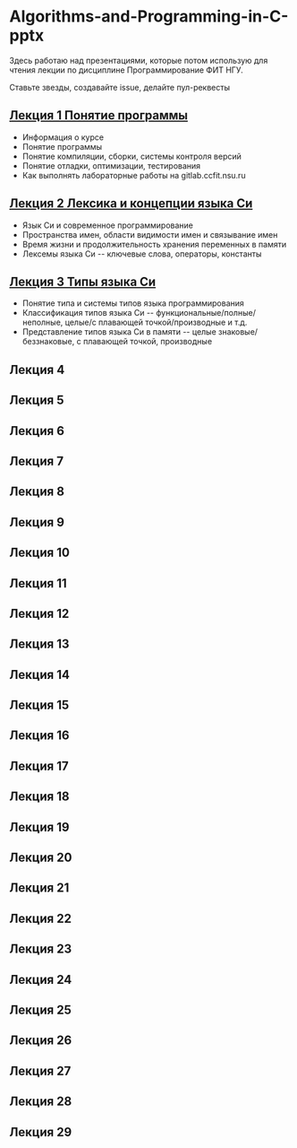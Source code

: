 # Algorithms-and-Programming-in-C-pptx

Здесь работаю над презентациями, которые потом использую для чтения лекции по дисциплине Программирование ФИТ НГУ.

Ставьте звезды, создавайте issue, делайте пул-реквесты

## [Лекция 1 Понятие программы](https://github.com/Evgueni-Petrov-aka-espetrov/Algorithms-and-Programming-in-C-pptx/blob/master/01%20Понятие%20программы.pptx)
* Информация о курсе
* Понятие программы
* Понятие компиляции, сборки, системы контроля версий
* Понятие отладки, оптимизации, тестирования
* Как выполнять лабораторные работы на gitlab.ccfit.nsu.ru

## [Лекция 2 Лексика и концепции языка Си](https://github.com/Evgueni-Petrov-aka-espetrov/Algorithms-and-Programming-in-C-pptx/blob/master/02.5%20Лексика%20и%20концепции%20языка%20Си.pptx)
* Язык Си и современное программирование
* Пространства имен, области видимости имен и связывание имен
* Время жизни и продолжительность хранения переменных в памяти
* Лексемы языка Си -- ключевые слова, операторы, константы

## [Лекция 3 Типы языка Си](https://github.com/Evgueni-Petrov-aka-espetrov/Algorithms-and-Programming-in-C-pptx/blob/master/03.5%20Типы%20языка%20Си.pptx)
* Понятие типа и системы типов языка программирования
* Классификация типов языка Си -- функциональные/полные/неполные, целые/с плавающей точкой/производные и т.д.
* Представление типов языка Си в памяти -- целые знаковые/беззнаковые, с плавающей точкой, производные

## Лекция 4

## Лекция 5

## Лекция 6

## Лекция 7

## Лекция 8

## Лекция 9

## Лекция 10

## Лекция 11

## Лекция 12

## Лекция 13

## Лекция 14

## Лекция 15

## Лекция 16

## Лекция 17

## Лекция 18

## Лекция 19

## Лекция 20

## Лекция 21

## Лекция 22

## Лекция 23

## Лекция 24

## Лекция 25

## Лекция 26

## Лекция 27

## Лекция 28

## Лекция 29

